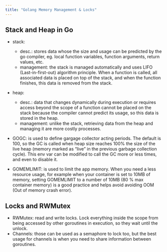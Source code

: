 ```yaml
---
title: "Golang Memory Management & Locks"
---
```


## Stack and Heap in Go

- stack:
    - desc.: stores data whose the size and usage can be predicted by the go compiler, eg. local function variables, function arguments, return values, etc.
    - management: the stack is managed automatically and uses LIFO (Last-in-first-out) algorithm principle. When a function is called, all associated data is placed on top of the stack, and when the function finishes, this data is removed from the stack.
- heap:
    - desc.: data that changes dynamically during execution or requires access beyond the scope of a function cannot be placed on the stack because the compiler cannot predict its usage, so this data is stored in the heap.
    - management: unlike the stack, retrieving data from the heap and managing it are more costly processes.

- GOGC: is used to define gargage collector acting periods. The default is 100, so the GC is called when heap size reaches 100% the size of the live heap (memory marked as “live” in the previous garbage collection cycle). This env var can be modified to call the GC more or less times, and even to disable it.

- GOMEMLIMIT: is used to limit the app memory. When you need a less resource usage, for example when your container is set to 10MB of memory, setting GOMEMLIMIT to a number of 10MB (80 % max container memory) is a good practice and helps avoid avoiding OOM (Out of memory crash error).

## Locks and RWMutex

- RWMutex: read and write locks. Lock everything inside the scope from being accessed by other goroutines in execution, so they wait until the unlock.
- Channels: those can be used as a semaphore to lock too, but the best usage for channels is when you need to share information between goroutines.

